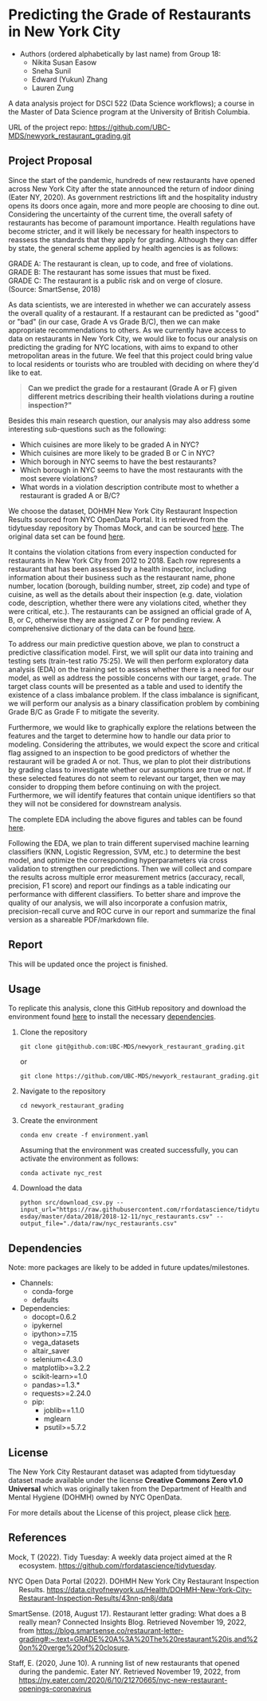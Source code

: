 # Predicting the Grade of Restaurants in New York City

- Authors (ordered alphabetically by last name) from Group 18:
    - Nikita Susan Easow
    - Sneha Sunil
    - Edward (Yukun) Zhang
    - Lauren Zung

A data analysis project for DSCI 522 (Data Science workflows); a
course in the Master of Data Science program at the University of
British Columbia.

URL of the project repo: https://github.com/UBC-MDS/newyork_restaurant_grading.git

## Project Proposal

Since the start of the pandemic, hundreds of new restaurants have opened across New York City after the state announced the return of indoor dining (Eater NY, 2020). As government restrictions lift and the hospitality industry opens its doors once again, more and more people are choosing to dine out. Considering the uncertainty of the current time, the overall safety of restaurants has become of paramount importance. Health regulations have become stricter, and it will likely be necessary for health inspectors to reassess the standards that they apply for grading. Although they can differ by state, the general scheme applied by health agencies is as follows:

>>>
GRADE A: The restaurant is clean, up to code, and free of violations.
<br/>
GRADE B: The restaurant has some issues that must be fixed.
<br/>
GRADE C: The restaurant is a public risk and on verge of closure.
<br/>
(Source: SmartSense, 2018)
>>>

As data scientists, we are interested in whether we can accurately assess the overall quality of a restaurant. If a restaurant can be predicted as "good" or "bad" (in our case, Grade A vs Grade B/C), then we can make appropriate recommendations to others. As we currently have access to data on restaurants in New York City, we would like to focus our analysis on predicting the grading for NYC locations, with aims to expand to other metropolitan areas in the future. We feel that this project could bring value to local residents or tourists who are troubled with deciding on where they'd like to eat.

> **Can we predict the grade for a restaurant (Grade A or F) given different metrics describing their health violations during a routine inspection?"**

Besides this main research question, our analysis may also address some interesting sub-questions such as the following: 
  - Which cuisines are more likely to be graded A in NYC?
  - Which cuisines are more likely to be graded B or C in NYC?
  - Which borough in NYC seems to have the best restaurants?
  - Which borough in NYC seems to have the most restaurants with the most severe violations?
  - What words in a violation description contribute most to whether a restaurant is graded A or B/C?
  
We choose the dataset, DOHMH New York City Restaurant Inspection Results sourced from 
NYC OpenData Portal. It is retrieved from the tidytuesday repository by Thomas Mock, 
and can be sourced [here](https://github.com/rfordatascience/tidytuesday/tree/master/data/2018/2018-12-1.).
The original data set can be found [here](https://data.cityofnewyork.us/Health/DOHMH-New-York-City-Restaurant-Inspection-Results/43nn-pn8j/data).

It contains the violation citations from every inspection conducted for restaurants in New York City from 2012 to 2018. Each row represents a restaurant that has been assessed by a health inspector, including information about their business such as the restaurant name, phone number, location (borough, building number, street, zip code) and type of cuisine, as well as the details about their inspection (e.g. date, violation code, description, whether there were any violations cited, whether they were critical, etc.). The restaurants can be assigned an official grade of A, B, or C, otherwise they are assigned Z or P for pending review. A comprehensive dictionary of the data can be found [here](https://github.com/rfordatascience/tidytuesday/tree/master/data/2018/2018-12-11#data-dictionary).

To address our main predictive question above, we plan to construct a predictive classification model. First, we will split our data into training and testing sets (train-test ratio 75:25). We will then perform exploratory data analysis (EDA) on the training set to assess whether there is a need for our model, as well as address the possible concerns with our target, `grade`. The target class counts will be presented as a table and used to identify the existence of a class imbalance problem. If the class imbalance is significant, we will perform our analysis as a binary classification problem by 
combining Grade B/C as Grade F to mitigate the severity. 

Furthermore, we would like to graphically explore the relations between the features and the target to determine how to handle our data prior to modeling. Considering the attributes, we would expect the score and critical flag assigned to an inspection to be good predictors of whether the restaurant will be graded A or not. Thus, we plan to plot their distributions by grading class to investigate whether our assumptions are true or not. If these selected features do not seem to relevant our target, then we may consider to dropping them before continuing on with the project. Furthermore, we will identify features that contain unique identifiers so that they will not be considered for downstream analysis.

The complete EDA including the above figures and tables can be found [here](https://github.com/UBC-MDS/newyork_restaurant_grading/blob/main/src/nyc_rest_eda.ipynb).

Following the EDA, we plan to train different supervised machine learning classifiers (KNN, Logistic Regression, SVM, etc.) to determine the best model, and optimize the corresponding hyperparameters via cross validation to strengthen our predictions. Then we will collect and compare the results across multiple error measurement metrics (accuracy, recall, precision, F1 score) and report our findings as a table indicating our performance with different classifiers. To better share and improve the quality of our analysis, we will also incorporate a confusion matrix, precision-recall curve and ROC curve in our report and summarize the final version as a shareable PDF/markdown file.

## Report

This will be updated once the project is finished.

## Usage

To replicate this analysis, clone this GitHub repository and download the environment found [here](https://github.com/UBC-MDS/newyork_restaurant_grading/blob/main/environment.yaml) to install the necessary [dependencies](#dependencies).

1. Clone the repository
    ```
    git clone git@github.com:UBC-MDS/newyork_restaurant_grading.git
    ```
    
    or
    
    ```
    git clone https://github.com/UBC-MDS/newyork_restaurant_grading.git
    ```

2. Navigate to the repository

    ```
    cd newyork_restaurant_grading
    ```

3. Create the environment

    ```conda env create -f environment.yaml```

    Assuming that the environment was created successfully, you can activate the environment as follows:

    ```conda activate nyc_rest```

4. Download the data

    ```python src/download_csv.py --input_url="https://raw.githubusercontent.com/rfordatascience/tidytuesday/master/data/2018/2018-12-11/nyc_restaurants.csv" --output_file="./data/raw/nyc_restaurants.csv"```


## Dependencies

Note: more packages are likely to be added in future updates/milestones.

  - Channels:
      - conda-forge
      - defaults
  - Dependencies:
      - docopt=0.6.2
      - ipykernel
      - ipython>=7.15
      - vega_datasets
      - altair_saver
      - selenium<4.3.0
      - matplotlib>=3.2.2
      - scikit-learn>=1.0
      - pandas>=1.3.*
      - requests>=2.24.0
      - pip:
        - joblib==1.1.0
        - mglearn
        - psutil>=5.7.2


## License

The New York City Restaurant dataset was adapted from tidytuesday dataset
made available under the license **Creative Commons Zero v1.0 Universal** 
which was originally taken from the Department of Health and Mental Hygiene (DOHMH)
owned by NYC OpenData.

For more details about the License of this project, please click [here](https://github.com/UBC-MDS/newyork_restaurant_grading/blob/main/LICENSE).

## References

<div id="refs" class="references hanging-indent">

<div id="ref-Mock2022">

Mock, T (2022). Tidy Tuesday: A weekly data project aimed at the R ecosystem. https://github.com/rfordatascience/tidytuesday.

</div>

<div id="ref-NYCOpen">

NYC Open Data Portal (2022). DOHMH New York City Restaurant Inspection Results.
https://data.cityofnewyork.us/Health/DOHMH-New-York-City-Restaurant-Inspection-Results/43nn-pn8j/data

</div>
    
<div id="ref-SmartSense">
    
SmartSense. (2018, August 17). Restaurant letter grading: What does a B really mean? Connected Insights Blog. Retrieved November 19, 2022, from https://blog.smartsense.co/restaurant-letter-grading#:~:text=GRADE%20A%3A%20The%20restaurant%20is,and%20on%20verge%20of%20closure. 

</div>
    
<div id="ref-EaterNY">
    
Staff, E. (2020, June 10). A running list of new restaurants that opened during the pandemic. Eater NY. Retrieved November 19, 2022, from https://ny.eater.com/2020/6/10/21270665/nyc-new-restaurant-openings-coronavirus 

</div>
    
</div>
